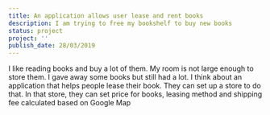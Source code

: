 ```yaml
---
title: An application allows user lease and rent books
description: I am trying to free my bookshelf to buy new books
status: project
project: ''
publish_date: 28/03/2019
---
```

I like reading books and buy a lot of them. My room is not large enough to store them. I gave away some books but still had a lot. I think about an application that helps people lease their book. They can set up a store to do that. In that store, they can set price for books, leasing method and shipping fee calculated based on Google Map
